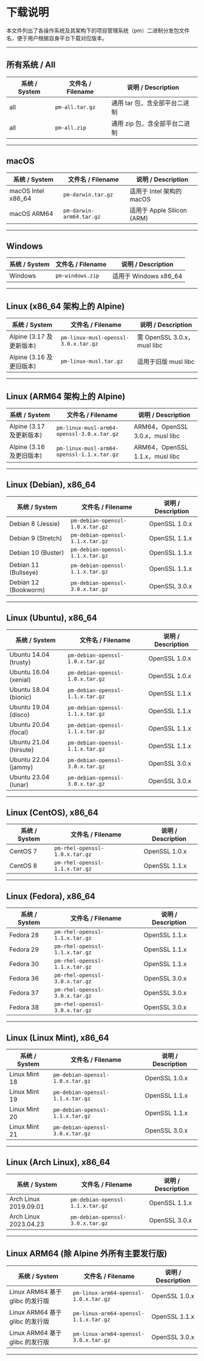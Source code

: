 # 下载说明

本文件列出了各操作系统及其架构下的项目管理系统（pm）二进制分发包文件名，便于用户根据自身平台下载对应版本。

---

## 所有系统 / All

| 系统 / System | 文件名 / Filename         | 说明 / Description         |
|---------------|--------------------------|----------------------------|
| all           | `pm-all.tar.gz`            | 通用 tar 包，含全部平台二进制 |
| all           | `pm-all.zip`               | 通用 zip 包，含全部平台二进制 |

---

## macOS

| 系统 / System      | 文件名 / Filename         | 说明 / Description         |
|--------------------|--------------------------|----------------------------|
| macOS Intel x86_64 | `pm-darwin.tar.gz`         | 适用于 Intel 架构的 macOS  |
| macOS ARM64        | `pm-darwin-arm64.tar.gz`   | 适用于 Apple Silicon (ARM) |

---

## Windows

| 系统 / System | 文件名 / Filename | 说明 / Description      |
|---------------|------------------|-------------------------|
| Windows       | `pm-windows.zip`   | 适用于 Windows x86_64   |

---

## Linux (x86_64 架构上的 Alpine)

| 系统 / System                | 文件名 / Filename                  | 说明 / Description                |
|------------------------------|------------------------------------|-----------------------------------|
| Alpine (3.17 及更新版本)     | `pm-linux-musl-openssl-3.0.x.tar.gz` | 需 OpenSSL 3.0.x，musl libc       |
| Alpine (3.16 及更旧版本)     | `pm-linux-musl.tar.gz`               | 适用于旧版 musl libc              |

---

## Linux (ARM64 架构上的 Alpine)

| 系统 / System                | 文件名 / Filename                          | 说明 / Description                |
|------------------------------|--------------------------------------------|-----------------------------------|
| Alpine (3.17 及更新版本)     | `pm-linux-musl-arm64-openssl-3.0.x.tar.gz`   | ARM64，OpenSSL 3.0.x，musl libc   |
| Alpine (3.16 及更旧版本)     | `pm-linux-musl-arm64-openssl-1.1.x.tar.gz`   | ARM64，OpenSSL 1.1.x，musl libc   |

---

## Linux (Debian), x86_64

| 系统 / System         | 文件名 / Filename                | 说明 / Description                |
|-----------------------|----------------------------------|-----------------------------------|
| Debian 8 (Jessie)     | `pm-debian-openssl-1.0.x.tar.gz`   | OpenSSL 1.0.x                     |
| Debian 9 (Stretch)    | `pm-debian-openssl-1.1.x.tar.gz`   | OpenSSL 1.1.x                     |
| Debian 10 (Buster)    | `pm-debian-openssl-1.1.x.tar.gz`   | OpenSSL 1.1.x                     |
| Debian 11 (Bullseye)  | `pm-debian-openssl-1.1.x.tar.gz`   | OpenSSL 1.1.x                     |
| Debian 12 (Bookworm)  | `pm-debian-openssl-3.0.x.tar.gz`   | OpenSSL 3.0.x                     |

---

## Linux (Ubuntu), x86_64

| 系统 / System               | 文件名 / Filename                | 说明 / Description                |
|-----------------------------|----------------------------------|-----------------------------------|
| Ubuntu 14.04 (trusty)       | `pm-debian-openssl-1.0.x.tar.gz`   | OpenSSL 1.0.x                     |
| Ubuntu 16.04 (xenial)       | `pm-debian-openssl-1.0.x.tar.gz`   | OpenSSL 1.0.x                     |
| Ubuntu 18.04 (bionic)       | `pm-debian-openssl-1.1.x.tar.gz`   | OpenSSL 1.1.x                     |
| Ubuntu 19.04 (disco)        | `pm-debian-openssl-1.1.x.tar.gz`   | OpenSSL 1.1.x                     |
| Ubuntu 20.04 (focal)        | `pm-debian-openssl-1.1.x.tar.gz`   | OpenSSL 1.1.x                     |
| Ubuntu 21.04 (hirsute)      | `pm-debian-openssl-1.1.x.tar.gz`   | OpenSSL 1.1.x                     |
| Ubuntu 22.04 (jammy)        | `pm-debian-openssl-3.0.x.tar.gz`   | OpenSSL 3.0.x                     |
| Ubuntu 23.04 (lunar)        | `pm-debian-openssl-3.0.x.tar.gz`   | OpenSSL 3.0.x                     |

---

## Linux (CentOS), x86_64

| 系统 / System | 文件名 / Filename                | 说明 / Description                |
|---------------|----------------------------------|-----------------------------------|
| CentOS 7      | `pm-rhel-openssl-1.0.x.tar.gz`     | OpenSSL 1.0.x                     |
| CentOS 8      | `pm-rhel-openssl-1.1.x.tar.gz`     | OpenSSL 1.1.x                     |

---

## Linux (Fedora), x86_64

| 系统 / System | 文件名 / Filename                | 说明 / Description                |
|---------------|----------------------------------|-----------------------------------|
| Fedora 28     | `pm-rhel-openssl-1.1.x.tar.gz`     | OpenSSL 1.1.x                     |
| Fedora 29     | `pm-rhel-openssl-1.1.x.tar.gz`     | OpenSSL 1.1.x                     |
| Fedora 30     | `pm-rhel-openssl-1.1.x.tar.gz`     | OpenSSL 1.1.x                     |
| Fedora 36     | `pm-rhel-openssl-3.0.x.tar.gz`     | OpenSSL 3.0.x                     |
| Fedora 37     | `pm-rhel-openssl-3.0.x.tar.gz`     | OpenSSL 3.0.x                     |
| Fedora 38     | `pm-rhel-openssl-3.0.x.tar.gz`     | OpenSSL 3.0.x                     |

---

## Linux (Linux Mint), x86_64

| 系统 / System   | 文件名 / Filename                | 说明 / Description                |
|-----------------|----------------------------------|-----------------------------------|
| Linux Mint 18   | `pm-debian-openssl-1.0.x.tar.gz`   | OpenSSL 1.0.x                     |
| Linux Mint 19   | `pm-debian-openssl-1.1.x.tar.gz`   | OpenSSL 1.1.x                     |
| Linux Mint 20   | `pm-debian-openssl-1.1.x.tar.gz`   | OpenSSL 1.1.x                     |
| Linux Mint 21   | `pm-debian-openssl-3.0.x.tar.gz`   | OpenSSL 3.0.x                     |

---

## Linux (Arch Linux), x86_64

| 系统 / System           | 文件名 / Filename                | 说明 / Description                |
|-------------------------|----------------------------------|-----------------------------------|
| Arch Linux 2019.09.01   | `pm-debian-openssl-1.1.x.tar.gz`   | OpenSSL 1.1.x                     |
| Arch Linux 2023.04.23   | `pm-debian-openssl-3.0.x.tar.gz`   | OpenSSL 3.0.x                     |

---

## Linux ARM64 (除 Alpine 外所有主要发行版)

| 系统 / System                   | 文件名 / Filename                        | 说明 / Description                |
|----------------------------------|------------------------------------------|-----------------------------------|
| Linux ARM64 基于 glibc 的发行版  | `pm-linux-arm64-openssl-1.0.x.tar.gz`      | OpenSSL 1.0.x                     |
| Linux ARM64 基于 glibc 的发行版  | `pm-linux-arm64-openssl-1.1.x.tar.gz`      | OpenSSL 1.1.x                     |
| Linux ARM64 基于 glibc 的发行版  | `pm-linux-arm64-openssl-3.0.x.tar.gz`      | OpenSSL 3.0.x                     |

---

